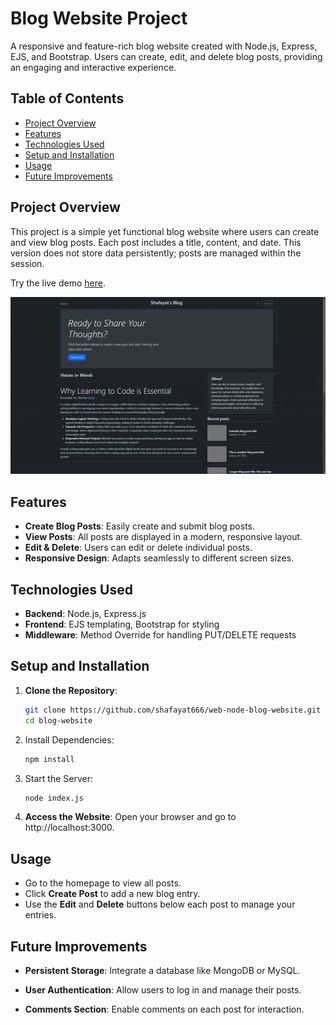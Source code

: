 # Blog Website Project

A responsive and feature-rich blog website created with Node.js, Express, EJS, and Bootstrap. Users can create, edit, and delete blog posts, providing an engaging and interactive experience.

## Table of Contents

- [Project Overview](#project-overview)
- [Features](#features)
- [Technologies Used](#technologies-used)
- [Setup and Installation](#setup-and-installation)
- [Usage](#usage)
- [Future Improvements](#future-improvements)

## Project Overview

This project is a simple yet functional blog website where users can create and view blog posts. Each post includes a title, content, and date. This version does not store data persistently; posts are managed within the session.

Try the live demo [here](#).

![preview](./preview.gif)

## Features

- **Create Blog Posts**: Easily create and submit blog posts.
- **View Posts**: All posts are displayed in a modern, responsive layout.
- **Edit & Delete**: Users can edit or delete individual posts.
- **Responsive Design**: Adapts seamlessly to different screen sizes.

## Technologies Used

- **Backend**: Node.js, Express.js
- **Frontend**: EJS templating, Bootstrap for styling
- **Middleware**: Method Override for handling PUT/DELETE requests

## Setup and Installation

1. **Clone the Repository**:
   ```bash
   git clone https://github.com/shafayat666/web-node-blog-website.git
   cd blog-website
   ```
2. Install Dependencies:
    ```bash
    npm install
    ```
3. Start the Server:
    ```bash
    node index.js
    ```
4. **Access the Website**: Open your browser and go to http://localhost:3000.

## Usage

- Go to the homepage to view all posts.
- Click **Create Post** to add a new blog entry.
- Use the **Edit** and **Delete** buttons below each post to manage your entries.

## Future Improvements

- **Persistent Storage**: Integrate a database like MongoDB or MySQL.

- **User Authentication**: Allow users to log in and manage their posts.

- **Comments Section**: Enable comments on each post for interaction.


